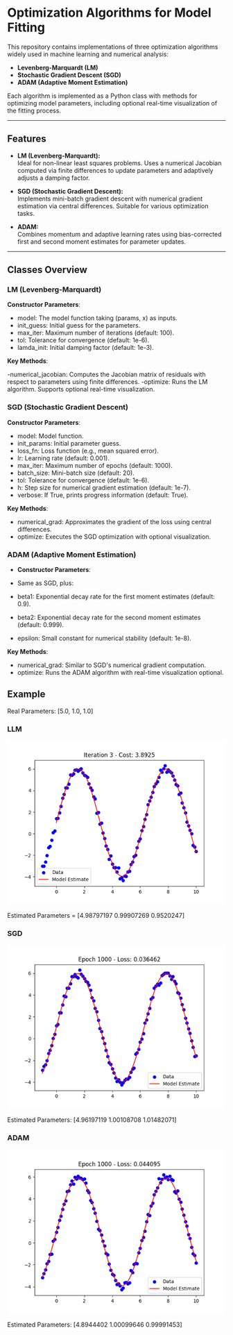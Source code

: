 # Optimization Algorithms for Model Fitting

This repository contains implementations of three optimization algorithms widely used in machine learning and numerical analysis:

- **Levenberg-Marquardt (LM)**
- **Stochastic Gradient Descent (SGD)**
- **ADAM (Adaptive Moment Estimation)**

Each algorithm is implemented as a Python class with methods for optimizing model parameters, including optional real-time visualization of the fitting process.

---

## Features

- **LM (Levenberg-Marquardt):**  
  Ideal for non-linear least squares problems. Uses a numerical Jacobian computed via finite differences to update parameters and adaptively adjusts a damping factor.

- **SGD (Stochastic Gradient Descent):**  
  Implements mini-batch gradient descent with numerical gradient estimation via central differences. Suitable for various optimization tasks.

- **ADAM:**  
  Combines momentum and adaptive learning rates using bias-corrected first and second moment estimates for parameter updates.

---

## Classes Overview
### LM (Levenberg-Marquardt)
**Constructor Parameters**:

- model: The model function taking (params, x) as inputs.
- init_guess: Initial guess for the parameters.
- max_iter: Maximum number of iterations (default: 100).
- tol: Tolerance for convergence (default: 1e-6).
- lamda_init: Initial damping factor (default: 1e-3).

**Key Methods**:

-numerical_jacobian: Computes the Jacobian matrix of residuals with respect to parameters using finite differences.
-optimize: Runs the LM algorithm. Supports optional real-time visualization.
### SGD (Stochastic Gradient Descent)
**Constructor Parameters**:

- model: Model function.
- init_params: Initial parameter guess.
- loss_fn: Loss function (e.g., mean squared error).
- lr: Learning rate (default: 0.001).
- max_iter: Maximum number of epochs (default: 1000).
- batch_size: Mini-batch size (default: 20).
- tol: Tolerance for convergence (default: 1e-6).
- h: Step size for numerical gradient estimation (default: 1e-7).
- verbose: If True, prints progress information (default: True).

**Key Methods**:

- numerical_grad: Approximates the gradient of the loss using central differences.
- optimize: Executes the SGD optimization with optional visualization.
### ADAM (Adaptive Moment Estimation)
- **Constructor Parameters**:

- Same as SGD, plus:
- beta1: Exponential decay rate for the first moment estimates (default: 0.9).
- beta2: Exponential decay rate for the second moment estimates (default: 0.999).
- epsilon: Small constant for numerical stability (default: 1e-8).

**Key Methods**:

- numerical_grad: Similar to SGD's numerical gradient computation.
- optimize: Runs the ADAM algorithm with real-time visualization optional.

## Example 

Real Parameters: [5.0, 1.0, 1.0]

### LLM 

![Screenshot](images/LM.png)


Estimated Parameters = [4.98797197 0.99907269 0.9520247]

### SGD 

![Screenshot](images/SGD.png)


Estimated Parameters: [4.96197119 1.00108708 1.01482071]

### ADAM 

![Screenshot](images/ADAM.png)


Estimated Parameters: [4.8944402  1.00099646 0.99991453]